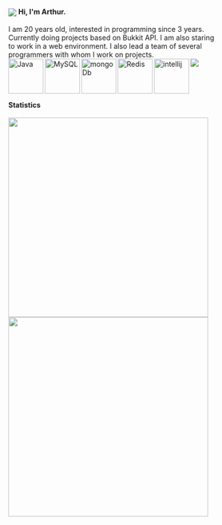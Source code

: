 <img align="center" src="https://i.imgur.com/VIuiamq.png">
<b align="center">Hi, I'm Arthur.</b>
<br>
<br>
<span>
  I am 20 years old, interested in programming since 3 years.<br>
  Currently doing projects based on Bukkit API. I am also staring<br>
  to work in a web environment. I also lead a team of several<br>
  programmers with whom I work on projects.<br>
</span>
<img align="center" src="https://i.imgur.com/dJJXVAo.png">
<img align="left" alt="Java" height="70px" src="https://i.imgur.com/sAFL2mw.png"/>
<img align="left" alt="MySQL" height="70px" src="https://i.imgur.com/HxlbjYS.png"/>
<img align="left" alt="mongoDb" height="70px" src="https://i.imgur.com/NFtz4uO.png"/>
<img align="left" alt="Redis" height="70px" src="https://i.imgur.com/DE5eT4D.png"/>
<img align="left" alt="intellij" height="70px" src="https://i.imgur.com/5M2hirY.png"/>
<br>
<br>
<br>
<br>
<br>
<b align="left">Statistics</b>
<br>
<br>
<img align="left" width="400px" src="https://github-readme-stats.vercel.app/api/wakatime?username=arturekdev&show_icons=true" />
<img align="left" width="400px" src="https://github-readme-stats.vercel.app/api?username=arturekdev&count_private=true&show_icons=true" />
